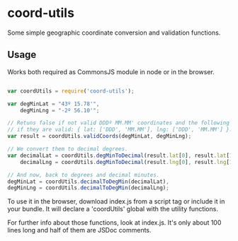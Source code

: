 coord-utils
===========

Some simple geographic coordinate conversion and validation functions.

Usage
-----

Works both required as CommonsJS module in node or in the browser.


```javascript

var coordUtils = require('coord-utils');

var degMinLat = "43º 15.78'",
    degMinLng = "-2º 56.10'";

// Retuns false if not valid DDDº MM.MM' coordinates and the following object
// if they are valid: { lat: ['DDD', 'MM.MM'], lng: ['DDD', 'MM.MM'] }.
var result = coordUtils.validCoords(degMinLat, degMinLng);

// We convert them to decimal degrees.
var decimalLat = coordUtils.degMinToDecimal(result.lat[0], result.lat[1]),
    decimalLng = coordUtils.degMinToDecimal(result.lng[0], result.lng[1]);

// And now, back to degrees and decimal minutes.
degMinLat = coordUtils.decimalToDegMin(decimalLat),
degMinLng = coordUtils.decimalToDegMin(decimalLng);

```

To use it in the browser, download index.js from a script tag or include it in
your bundle. It will declare a 'coordUtils' global with the utility functions.

For further info about those functions, look at index.js. It's only about 100
lines long and half of them are JSDoc comments.
